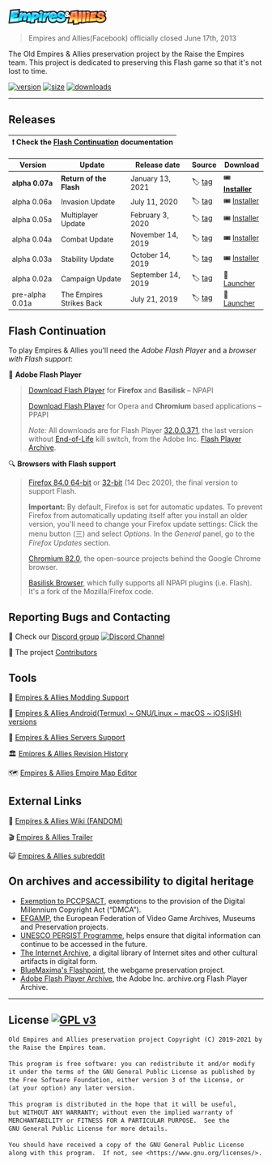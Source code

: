 ![Empires & Allies](templates/layouts/logo.png "Empires & Allies logo")

> Empires and Allies(Facebook) officially closed June 17th, 2013

The Old Empires & Allies preservation project by the Raise the Empires team.
This project is dedicated to preserving this Flash game so that it's not lost to time.

[![version](https://img.shields.io/badge/version-0.07a-blue)](../../releases/tag/0.07a)
[![size](https://img.shields.io/badge/size-249%20MB-brightgreen)](#)
[![downloads](https://img.shields.io/github/downloads/AcidCaos/raisetheempires/total?label=downloads%40all)](../../releases/latest)

---

## Releases

| :exclamation: Check the [Flash Continuation](#flash-continuation) documentation |
| :---: |

| Version | Update | Release date |  Source  | Download |
| ------- | ------ | ------------ | ------ | -------- |
| **alpha 0.07a**   | **Return of the Flash**       | January 13, 2021   | :label: [tag](../../releases/tag/0.07a) | :tickets: [**Installer**](../../releases/download/0.07a/empires-setup_0.07a.exe) |
| alpha 0.06a   | Invasion Update       | July 11, 2020   | :label: [tag](../../releases/tag/0.06a) | :tickets: [Installer](../../releases/download/0.06a/empires-setup_0.06a.exe) |
| alpha 0.05a   | Multiplayer Update       | February 3, 2020   | :label: [tag](../../releases/tag/0.05a) | :tickets: [Installer](../../releases/download/0.05a/empires-setup_0.05.exe) |
| alpha 0.04a   | Combat Update            | November 14, 2019  | :label: [tag](../../releases/tag/0.04a) | :tickets: [Installer](../../releases/download/0.04a/empires-setup_0.04.exe) |
| alpha 0.03a   | Stability Update         | October 14, 2019   | :label: [tag](../../releases/tag/0.03a) | :tickets: [Installer](../../releases/download/0.03a/empires-setup_0.03.exe) |
| alpha 0.02a   | Campaign Update          | September 14, 2019 | :label: [tag](../../releases/tag/0.02a) | :ticket: [Launcher](../../releases/download/0.02a/raise_the_empires_0.02a.zip) |
| pre-alpha 0.01a   | The Empires Strikes Back | July 21, 2019      | :label: [tag](../../releases/tag/0.01a) | :ticket: [Launcher](../../releases/download/0.01a/RaiseTheEmpires-prealpa_0.01a.zip) |

## Flash Continuation
To play Empires & Allies you'll need the *Adobe Flash Player* and a *browser with Flash support*:

:flashlight: **Adobe Flash Player**
> 
>
> [Download Flash Player](https://archive.org/download/flashplayerarchive/pub/flashplayer/installers/archive/fp_32.0.0.371_archive.zip/32_0_r0_371%2Fflashplayer32_0r0_371_win.exe) for **Firefox** and **Basilisk** – NPAPI
> 
> [Download Flash Player](https://archive.org/download/flashplayerarchive/pub/flashplayer/installers/archive/fp_32.0.0.371_archive.zip/32_0_r0_371%2Fflashplayer32_0r0_371_winpep.exe) for Opera and **Chromium** based applications – PPAPI
>
> *Note:* All downloads are for Flash Player [32.0.0.371](https://archive.org/download/flashplayerarchive/pub/flashplayer/installers/archive/fp_32.0.0.371_archive.zip/), the last version without [End-of-Life](https://www.adobe.com/products/flashplayer/end-of-life.html) kill switch, from the Adobe Inc. [Flash Player Archive](https://archive.org/download/flashplayerarchive/).

:mag: **Browsers with Flash support**

> [Firefox 84.0 64-bit](https://download-installer.cdn.mozilla.net/pub/firefox/releases/84.0/win64/en-US/Firefox%20Setup%2084.0.exe) or [32-bit](https://download-installer.cdn.mozilla.net/pub/firefox/releases/84.0/win32/en-US/Firefox%20Setup%2084.0.exe) (14 Dec 2020), the final version to support Flash.
> 
> **Important:** By default, Firefox is set for automatic updates. To prevent Firefox from automatically updating itself after you install an older version, you'll need to change your Firefox update settings: Click the menu button (三) and select *Options*. In the *General* panel, go to the *Firefox Updates* section.
> 
> [Chromium 82.0](https://chromium.en.uptodown.com/windows/download/2181158), the open-source projects behind the Google Chrome browser.
> 
> [Basilisk Browser](https://www.basilisk-browser.org/), which fully supports all NPAPI plugins (i.e. Flash). It's a fork of the Mozilla/Firefox code.

## Reporting Bugs and Contacting
:speech_balloon: Check our [Discord group](https://discord.gg/xrNE6Hg)  [![Discord Channel](https://img.shields.io/discord/536575691563466772?label=)](https://discord.gg/xrNE6Hg)

:paw_prints: The project [Contributors](../../contributors)

## Tools
:compass: [Empires & Allies Modding Support](mods#readme)

:iphone: [Empires & Allies Android(Termux) ~ GNU/Linux ~ macOS ~ iOS(iSH) versions](https://github.com/Questandachievement7Developer/RaiseTheEmpiresPort_Native#readme)

:minidisc: [Empires & Allies Servers Support](SERVERS.md)

:classical_building: [Emipres & Allies Revision History](https://github.com/AcidCaos/empires-revision-history#readme)

:world_map: [Empires & Allies Empire Map Editor](https://github.com/AcidCaos/ea-empire-editor#readme)

## External Links
:beginner: [Empires & Allies Wiki (FANDOM)](https://empiresandallies.fandom.com/wiki/Empires_%26_Allies_Wiki/Main_2)

:clapper: [Empires & Allies Trailer](https://www.youtube.com/watch?v=pAdlyz9miqo)

:smiley_cat: [Empires & Allies subreddit](https://reddit.com/r/EmpiresAndAllies)

## On archives and accessibility to digital heritage
- [Exemption to PCCPSACT](https://www.federalregister.gov/documents/2018/10/26/2018-23241/exemption-to-prohibition-on-circumvention-of-copyright-protection-systems-for-access-control), exemptions to the provision of the Digital Millennium Copyright Act (“DMCA”). 
- [EFGAMP](https://efgamp.eu/), the European Federation of Video Game Archives, Museums and Preservation projects.
- [UNESCO PERSIST Programme](https://unescopersist.org/), helps ensure that digital information can continue to be accessed in the future.
- [The Internet Archive](https://archive.org/), a digital library of Internet sites and other cultural artifacts in digital form.
- [BlueMaxima's Flashpoint](https://bluemaxima.org/flashpoint/), the webgame preservation project.
- [Adobe Flash Player Archive](https://archive.org/download/flashplayerarchive/), the Adobe Inc. archive.org Flash Player Archive.

---

## License [![GPL v3](https://img.shields.io/badge/GPL%20v3-blue)](http://www.gnu.org/licenses/gpl-3.0)
```
Old Empires and Allies preservation project Copyright (C) 2019-2021 by the Raise the Empires team.

This program is free software: you can redistribute it and/or modify
it under the terms of the GNU General Public License as published by
the Free Software Foundation, either version 3 of the License, or
(at your option) any later version.

This program is distributed in the hope that it will be useful,
but WITHOUT ANY WARRANTY; without even the implied warranty of
MERCHANTABILITY or FITNESS FOR A PARTICULAR PURPOSE.  See the
GNU General Public License for more details.

You should have received a copy of the GNU General Public License
along with this program.  If not, see <https://www.gnu.org/licenses/>.
```
